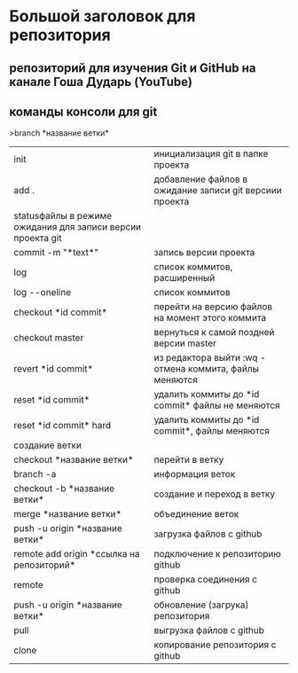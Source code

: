 # Большой заголовок для репозитория
репозиторий для изучения Git и GitHub на канале Гоша Дударь (**YouTube**)
--------------------------------------------------------------------------

## команды консоли для git 

<table>
<tr><td>init</td><td>инициализация git в папке проекта</td></tr>

<tr><td>add .</td><td>добавление файлов в ожидание записи git версиии проекта</td></tr>

<tr><td>status</td<td>файлы в режиме ожидания для записи версии проекта git</td>></tr>

<tr><td>commit -m "*text*"</td><td>запись версии проекта</td></tr>

<tr><td>log</td><td>список коммитов, расширенный</td></tr>

<tr><td>log --oneline </td>              <td>список коммитов</td></tr>

<tr><td>checkout *id commit*</td>        <td>перейти на версию файлов на момент этого коммита</td></tr>

<tr><td>checkout master</td><td>вернуться к самой поздней версии master</td></tr> 

<tr><td>revert *id commit*</td>             <td>из редактора выйти :wq  - отмена коммита, файлы меняются</td></tr>

<tr><td>reset *id commit* </td>              <td>удалить коммиты до *id commit* файлы не меняются</td></tr>

<tr><td>reset *id commit* hard  </td>        <td>удалить коммиты до *id commit*, файлы меняются</td></tr>

<tr>branch *название ветки* </td>        <td>создание ветки</td></tr>

<tr><td>checkout *название ветки* </td>      <td>перейти в ветку</td></tr>

<tr><td>branch -a</td>                       <td>информация веток</td></tr>

<tr><td>checkout -b *название ветки* </td>   <td>создание и переход в ветку</td></tr>

<tr><td>merge *название ветки*</td>          <td>объединение веток</td></tr>

<tr><td>push -u origin *название ветки*</td><td>загрузка файлов с github</td></tr>

<tr><td>remote add origin *ссылка на репозиторий*</td><td>подключение к репозиторию github</td></tr>

<tr><td>remote</td>                          <td>проверка соединения с github</td></tr>

<tr><td>push -u origin *название ветки*</td>  <td>обновление (загрука) репозитория</td></tr>

<tr><td>pull</td>                            <td>выгрузка файлов с github</tr>

<tr><td>clone</td>                            <td>копирование репозитория с github</tr>

</table>
